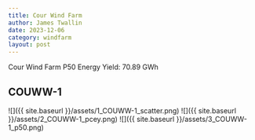 ```yaml
---
title: Cour Wind Farm
author: James Twallin
date: 2023-12-06
category: windfarm
layout: post
---
```

Cour Wind Farm P50 Energy Yield: 70.89 GWh

COUWW-1
-------------
![]({{ site.baseurl }}/assets/1_COUWW-1_scatter.png)
![]({{ site.baseurl }}/assets/2_COUWW-1_pcey.png)
![]({{ site.baseurl }}/assets/3_COUWW-1_p50.png)

